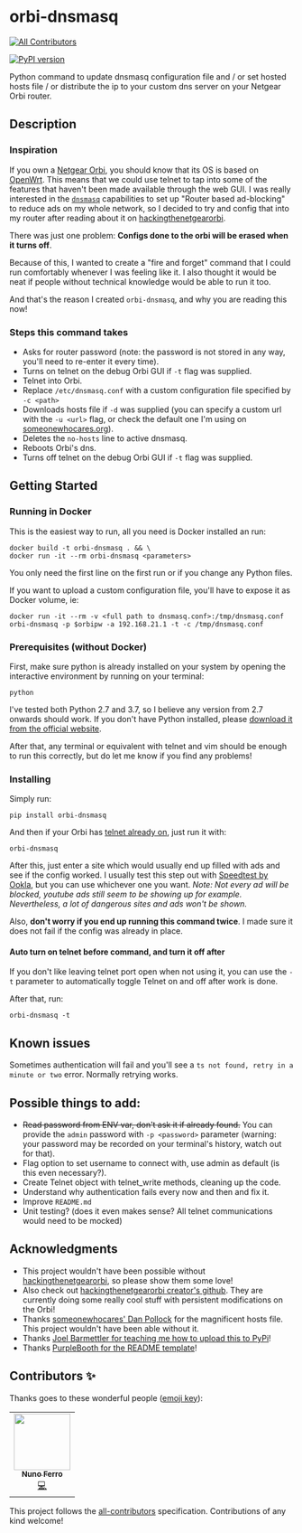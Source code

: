 # orbi-dnsmasq
<!-- ALL-CONTRIBUTORS-BADGE:START - Do not remove or modify this section -->
[![All Contributors](https://img.shields.io/badge/all_contributors-1-orange.svg?style=flat-square)](#contributors-)
<!-- ALL-CONTRIBUTORS-BADGE:END -->

[![PyPI version](https://badge.fury.io/py/orbi-dnsmasq.svg)](https://badge.fury.io/py/orbi-dnsmasq)

Python command to update dnsmasq configuration file and / or set hosted hosts file / or distribute the ip to your custom dns server on your Netgear Orbi router.

## Description

### Inspiration

If you own a [Netgear Orbi](https://www.netgear.com/orbi/), you should know that its OS is based on [OpenWrt](https://openwrt.org/).
This means that we could use telnet to tap into some of the features that haven't been made available through the web GUI.
I was really interested in the [`dnsmasq`](https://en.wikipedia.org/wiki/Dnsmasq) capabilities to set up "Router based 
ad-blocking" to reduce ads on my whole network, so I decided to try and config that into my router after reading about it on 
[hackingthenetgearorbi](https://hackingthenetgearorbi.wordpress.com/).

There was just one problem: **Configs done to the orbi will be erased when it turns off**.

Because of this, I wanted to create a "fire and forget" command that I could run comfortably whenever I was feeling like it.
I also thought it would be neat if people without technical knowledge would be able to run it too.

And that's the reason I created `orbi-dnsmasq`, and why you are reading this now!

### Steps this command takes

- Asks for router password (note: the password is not stored in any way, you'll need to re-enter it every time).
- Turns on telnet on the debug Orbi GUI if `-t` flag was supplied.
- Telnet into Orbi.
- Replace `/etc/dnsmasq.conf` with a custom configuration file specified by `-c <path>`
- Downloads hosts file if `-d` was supplied (you can specify a custom url with the `-u <url>` flag, or check the default one I'm using 
on [someonewhocares.org](https://someonewhocares.org/hosts/)).
- Deletes the `no-hosts` line to active dnsmasq.
- Reboots Orbi's dns.
- Turns off telnet  on the debug Orbi GUI if `-t` flag was supplied.

## Getting Started

### Running in Docker

This is the easiest way to run, all you need is Docker installed an run:
```
docker build -t orbi-dnsmasq . && \
docker run -it --rm orbi-dnsmasq <parameters>
```
You only need the first line on the first run or if you change any Python files.

If you want to upload a custom configuration file, you'll have to expose it as Docker volume, ie:
```
docker run -it --rm -v <full path to dnsmasq.conf>:/tmp/dnsmasq.conf orbi-dnsmasq -p $orbipw -a 192.168.21.1 -t -c /tmp/dnsmasq.conf
```


### Prerequisites (without Docker)

First, make sure python is already installed on your system by opening the interactive environment by running on your terminal:
 
```
python
```

I've tested both Python 2.7 and 3.7, so I believe any version from 2.7 onwards should work.
If you don't have Python installed, please [download it from the official website](https://www.python.org/downloads/). 

After that, any terminal or equivalent with telnet and vim should be enough to run this correctly, but do let me know 
if you find any problems!

### Installing

Simply run:

```
pip install orbi-dnsmasq
```

And then if your Orbi has [telnet already on](https://oldwiki.archive.openwrt.org/toh/netgear/telnet.console), just run it with:
```
orbi-dnsmasq
```

After this, just enter a site which would usually end up filled with ads and see if the config worked. I usually test 
this step out with [Speedtest by Ookla](https://www.speedtest.net/), but you can use whichever one you want. _Note: 
Not every ad will be blocked, youtube ads still seem to be showing up for example. Nevertheless, a lot of dangerous sites and ads won't
 be shown._

Also, **don't worry if you end up running this command twice**. I made sure it does not fail if the config was already in place.

#### Auto turn on telnet before command, and turn it off after

If you don't like leaving telnet port open when not using it, you can use the `-t` parameter to automatically toggle Telnet on and off after work is done.

After that, run:

```
orbi-dnsmasq -t
```

## Known issues
Sometimes authentication will fail and you'll see a `ts not found, retry in a minute or two` error. Normally retrying works.

## Possible things to add:

- ~~Read password from ENV var, don't ask it if already found.~~ You can provide the `admin` password with `-p <password>` parameter (warning: your password may be recorded on your terminal's history, watch out for that).
- Flag option to set username to connect with, use admin as default (is this even necessary?).
- Create Telnet object with telnet_write methods, cleaning up the code.
- Understand why authentication fails every now and then and fix it.
- Improve `README.md`
- Unit testing? (does it even makes sense? All telnet communications would need to be mocked)

## Acknowledgments

- This project wouldn't have been possible without [hackingthenetgearorbi](https://hackingthenetgearorbi.wordpress.com/), 
so please show them some love!
- Also check out [hackingthenetgearorbi creator's github](https://github.com/tumescentrubor/Orbi-s-Non-Sufficit). 
They are currently doing some really cool stuff with persistent modifications on the Orbi!
- Thanks [someonewhocares' Dan Pollock](https://someonewhocares.org/hosts/) for the magnificent hosts file. This project 
wouldn't have been able without it.
- Thanks [Joel Barmettler for teaching me how to upload this to PyPi](https://medium.com/@joel.barmettler/how-to-upload-your-python-package-to-pypi-65edc5fe9c56)!
- Thanks [PurpleBooth for the README template](https://gist.github.com/PurpleBooth/109311bb0361f32d87a2)!


## Contributors ✨

Thanks goes to these wonderful people ([emoji key](https://allcontributors.org/docs/en/emoji-key)):

<!-- ALL-CONTRIBUTORS-LIST:START - Do not remove or modify this section -->
<!-- prettier-ignore-start -->
<!-- markdownlint-disable -->
<table>
  <tr>
    <td align="center"><a href="https://github.com/nferro"><img src="https://avatars1.githubusercontent.com/u/2065319?v=4" width="100px;" alt=""/><br /><sub><b>Nuno Ferro</b></sub></a><br /><a href="https://github.com/Diego-Zulu/orbi-dnsmasq/commits?author=nferro" title="Code">💻</a></td>
  </tr>
</table>

<!-- markdownlint-enable -->
<!-- prettier-ignore-end -->
<!-- ALL-CONTRIBUTORS-LIST:END -->

This project follows the [all-contributors](https://github.com/all-contributors/all-contributors) specification. Contributions of any kind welcome!
